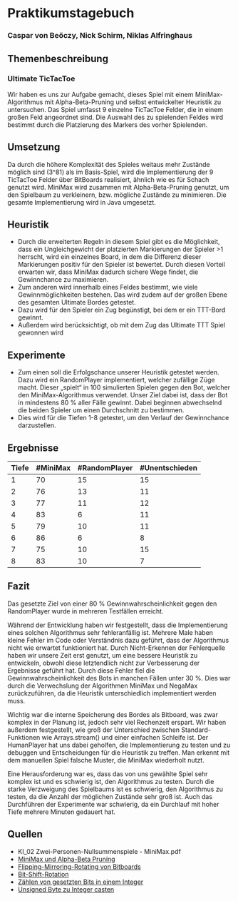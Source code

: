 # Praktikumstagebuch
### Caspar von Beöczy, Nick Schirm, Niklas Alfringhaus

## Themenbeschreibung
### Ultimate TicTacToe
Wir haben es uns zur Aufgabe gemacht, dieses Spiel mit einem MiniMax-Algorithmus 
mit Alpha-Beta-Pruning und selbst entwickelter Heuristik zu untersuchen. Das Spiel umfasst 9
einzelne TicTacToe Felder, die in einem großen Feld angeordnet sind. Die Auswahl des zu spielenden
Feldes wird bestimmt durch die Platzierung des Markers des vorher Spielenden.

## Umsetzung
Da durch die höhere Komplexität des Spieles weitaus mehr Zustände möglich sind (3^81) als im 
Basis-Spiel, wird die Implementierung der 9 TicTacToe Felder über BitBoards realisiert, 
ähnlich wie es für Schach genutzt wird. MiniMax wird zusammen mit Alpha-Beta-Pruning genutzt, 
um den Spielbaum zu verkleinern, bzw. mögliche Zustände zu minimieren. Die gesamte Implementierung
wird in Java umgesetzt.

## Heuristik
* Durch die erweiterten Regeln in diesem Spiel gibt es die Möglichkeit, dass ein Ungleichgewicht der 
platzierten Markierungen der Spieler >1 herrscht, wird ein einzelnes Board, in dem die Differenz dieser Markierungen 
positiv für den Spieler ist bewertet. Durch diesen Vorteil erwarten wir, dass MiniMax dadurch sichere Wege findet, 
die Gewinnchance zu maximieren.
* Zum anderen wird innerhalb eines Feldes bestimmt, wie viele Gewinnmöglichkeiten bestehen. Das wird zudem
auf der großen Ebene des gesamten Ultimate Bordes getestet.
* Dazu wird für den Spieler ein Zug begünstigt, bei dem er ein TTT-Bord gewinnt.
* Außerdem wird berücksichtigt, ob mit dem Zug das Ultimate TTT Spiel gewonnen wird

## Experimente
* Zum einen soll die Erfolgschance unserer Heuristik getestet werden. Dazu wird ein RandomPlayer implementiert,
welcher zufällige Züge macht. Dieser „spielt“ in 100 simulierten Spielen gegen den Bot, welcher den 
MiniMax-Algorithmus verwendet. Unser Ziel dabei ist, dass der Bot in mindestens 80 % aller Fälle gewinnt. Dabei beginnen
abwechselnd die beiden Spieler um einen Durchschnitt zu bestimmen.
* Dies wird für die Tiefen 1-8 getestet, um den Verlauf der Gewinnchance darzustellen.

## Ergebnisse

| Tiefe | #MiniMax | #RandomPlayer | #Unentschieden |
|-------|----------|---------------|----------------|
| 1     | 70       | 15            | 15             | 
| 2     | 76       | 13            | 11             |
| 3     | 77       | 11            | 12             |
| 4     | 83       | 6             | 11             |
| 5     | 79       | 10            | 11             |
| 6     | 86       | 6             | 8              |
| 7     | 75       | 10            | 15             |
| 8     | 83       | 10            | 7              |

## Fazit
Das gesetzte Ziel von einer 80 % Gewinnwahrscheinlichkeit gegen den RandomPlayer wurde in mehreren Testfällen erreicht.

Während der Entwicklung haben wir festgestellt, dass die Implementierung eines solchen Algorithmus sehr fehleranfällig ist. 
Mehrere Male haben kleine Fehler im Code oder Verständnis dazu geführt, dass der Algorithmus nicht wie erwartet funktioniert hat.
Durch Nicht-Erkennen der Fehlerquelle haben wir unsere Zeit erst genutzt, um eine bessere Heuristik zu entwickeln, obwohl 
diese letztendlich nicht zur Verbesserung der Ergebnisse geführt hat.
Durch diese Fehler fiel die Gewinnwahrscheinlichkeit des Bots in manchen Fällen unter 30 %. Dies war durch die Verwechslung 
der Algorithmen MiniMax und NegaMax zurückzuführen, da die Heuristik unterschiedlich implementiert werden muss.

Wichtig war die interne Speicherung des Bordes als Bitboard, was zwar komplex in der Planung ist, jedoch sehr viel Rechenzeit erspart.
Wir haben außerdem festgestellt, wie groß der Unterschied zwischen Standard-Funktionen wie Arrays.stream() und einer einfachen Schleife ist.
Der HumanPlayer hat uns dabei geholfen, die Implementierung zu testen und zu debuggen und Entscheidungen für die Heuristik 
zu treffen. Man erkennt mit dem manuellen Spiel falsche Muster, die MiniMax wiederholt nutzt.

Eine Herausforderung war es, dass das von uns gewählte Spiel sehr komplex ist und es schwierig ist, den Algorithmus zu testen.
Durch die starke Verzweigung des Spielbaums ist es schwierig, den Algorithmus zu testen, da die Anzahl der möglichen Zustände sehr groß ist.
Auch das Durchführen der Experimente war schwierig, da ein Durchlauf mit hoher Tiefe mehrere Minuten gedauert hat.

## Quellen
- KI_02 Zwei-Personen-Nullsummenspiele - MiniMax.pdf 
- [MiniMax und Alpha-Beta Pruning](https://www.youtube.com/watch?v=l-hh51ncgDI)
- [Flipping-Mirroring-Rotating von Bitboards](https://www.chessprogramming.org/Flipping_Mirroring_and_Rotating)
- [Bit-Shift-Rotation](https://x-engineer.org/bit-shift-rotation-scilab/)
- [Zählen von gesetzten Bits in einem Integer](https://tekpool.wordpress.com/category/bit-count/)
- [Unsigned Byte zu Integer casten](https://stackoverflow.com/questions/7401550/how-to-convert-int-to-unsigned-byte-and-back/7401635#7401635)
